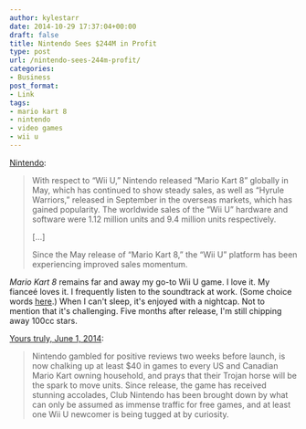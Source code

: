 ```yaml
---
author: kylestarr
date: 2014-10-29 17:37:04+00:00
draft: false
title: Nintendo Sees $244M in Profit
type: post
url: /nintendo-sees-244m-profit/
categories:
- Business
post_format:
- Link
tags:
- mario kart 8
- nintendo
- video games
- wii u
---
```


[Nintendo](http://www.nintendo.co.jp/ir/pdf/2014/141029e.pdf):


<blockquote>With respect to “Wii U,” Nintendo released “Mario Kart 8” globally in May, which has continued to show steady sales, as well as “Hyrule Warriors,” released in September in the overseas markets, which has gained popularity. The worldwide sales of the “Wii U” hardware and software were 1.12 million units and 9.4 million units respectively.

[...]

Since the May release of “Mario Kart 8,” the “Wii U” platform has been experiencing improved sales momentum.</blockquote>


_Mario Kart 8_ remains far and away my go-to Wii U game. I love it. My fianceé loves it. I frequently listen to the soundtrack at work. (Some choice words [here](https://www.zerocounts.net/2014/10/04/grant-kirkhope-releases-banjo-kazooie-ost-on-bandcamp/).) When I can't sleep, it's enjoyed with a nightcap. Not to mention that it's challenging. Five months after release, I'm still chipping away 100cc stars.

[Yours truly, June 1, 2014](https://www.zerocounts.net/2014/06/01/hail-mary-o/):



<blockquote>Nintendo gambled for positive reviews two weeks before launch, is now chalking up at least $40 in games to every US and Canadian Mario Kart owning household, and prays that their Trojan horse will be the spark to move units. Since release, the game has received stunning accolades, Club Nintendo has been brought down by what can only be assumed as immense traffic for free games, and at least one Wii U newcomer is being tugged at by curiosity.</blockquote>
